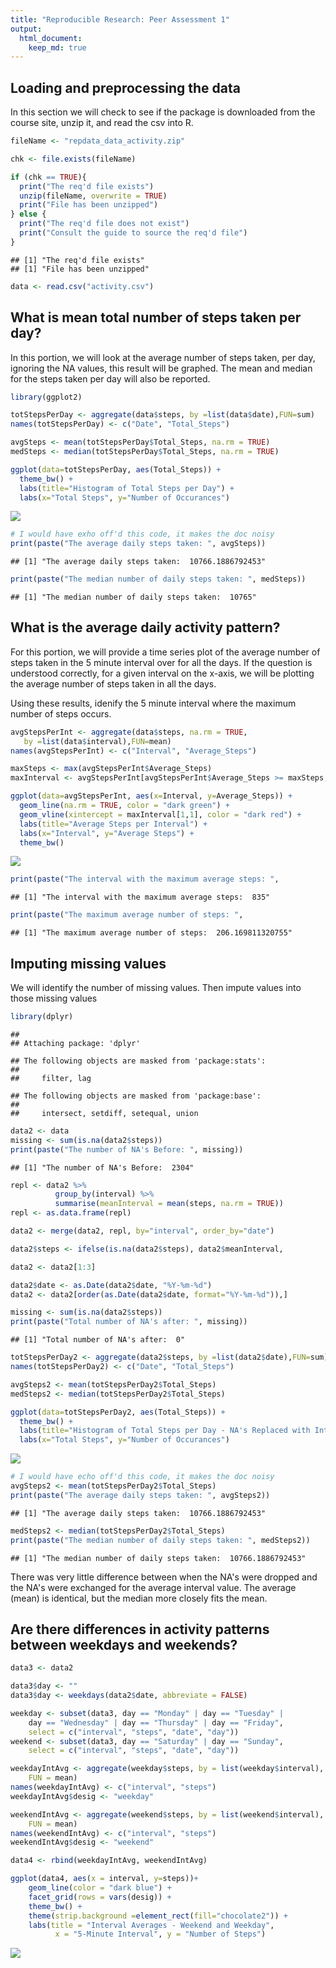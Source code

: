 ```yaml
---
title: "Reproducible Research: Peer Assessment 1"
output: 
  html_document:
    keep_md: true
---
```


## Loading and preprocessing the data

In this section we will check to see if the package is downloaded from the course site, unzip it, and read the csv into R.


```r
fileName <- "repdata_data_activity.zip"

chk <- file.exists(fileName)

if (chk == TRUE){
  print("The req'd file exists")
  unzip(fileName, overwrite = TRUE)
  print("File has been unzipped")
} else {
  print("The req'd file does not exist")
  print("Consult the guide to source the req'd file")
}
```

```
## [1] "The req'd file exists"
## [1] "File has been unzipped"
```

```r
data <- read.csv("activity.csv")
```

## What is mean total number of steps taken per day?

In this portion, we will look at the average number of steps taken, per day, ignoring the NA values, this result will be graphed.  The mean and median for the steps taken per day will also be reported.


```r
library(ggplot2)

totStepsPerDay <- aggregate(data$steps, by =list(data$date),FUN=sum)
names(totStepsPerDay) <- c("Date", "Total_Steps")

avgSteps <- mean(totStepsPerDay$Total_Steps, na.rm = TRUE)
medSteps <- median(totStepsPerDay$Total_Steps, na.rm = TRUE)

ggplot(data=totStepsPerDay, aes(Total_Steps)) +                              geom_histogram(binwidth=1000, na.rm = TRUE, fill="light blue",               color="dark blue", alpha = .2) +
  theme_bw() +
  labs(title="Histogram of Total Steps per Day") +
  labs(x="Total Steps", y="Number of Occurances")
```

![](PA1_template_files/figure-html/unnamed-chunk-2-1.png)<!-- -->

```r
# I would have exho off'd this code, it makes the doc noisy
print(paste("The average daily steps taken: ", avgSteps))
```

```
## [1] "The average daily steps taken:  10766.1886792453"
```

```r
print(paste("The median number of daily steps taken: ", medSteps))
```

```
## [1] "The median number of daily steps taken:  10765"
```

## What is the average daily activity pattern?

For this portion, we will provide a time series plot of the average number of steps taken in the 5 minute interval over for all the days.  If the question is understood correctly, for a given interval on the x-axis, we will be plotting the average number of steps taken in all the days.

Using these results, idenify the 5 minute interval where the maximum number of steps occurs.


```r
avgStepsPerInt <- aggregate(data$steps, na.rm = TRUE, 
   by =list(data$interval),FUN=mean)
names(avgStepsPerInt) <- c("Interval", "Average_Steps")

maxSteps <- max(avgStepsPerInt$Average_Steps)
maxInterval <- avgStepsPerInt[avgStepsPerInt$Average_Steps >= maxSteps, ]

ggplot(data=avgStepsPerInt, aes(x=Interval, y=Average_Steps)) +
  geom_line(na.rm = TRUE, color = "dark green") +
  geom_vline(xintercept = maxInterval[1,1], color = "dark red") +
  labs(title="Average Steps per Interval") +
  labs(x="Interval", y="Average Steps") +
  theme_bw()
```

![](PA1_template_files/figure-html/unnamed-chunk-3-1.png)<!-- -->

```r
print(paste("The interval with the maximum average steps: ",                  maxInterval$Interval))
```

```
## [1] "The interval with the maximum average steps:  835"
```

```r
print(paste("The maximum average number of steps: ",                          maxInterval$Average_Steps))
```

```
## [1] "The maximum average number of steps:  206.169811320755"
```

## Imputing missing values

We will identify the number of missing values. Then impute values into those missing values 


```r
library(dplyr)
```

```
## 
## Attaching package: 'dplyr'
```

```
## The following objects are masked from 'package:stats':
## 
##     filter, lag
```

```
## The following objects are masked from 'package:base':
## 
##     intersect, setdiff, setequal, union
```

```r
data2 <- data
missing <- sum(is.na(data2$steps))
print(paste("The number of NA's Before: ", missing))
```

```
## [1] "The number of NA's Before:  2304"
```

```r
repl <- data2 %>%
          group_by(interval) %>%
          summarise(meanInterval = mean(steps, na.rm = TRUE))
repl <- as.data.frame(repl)

data2 <- merge(data2, repl, by="interval", order_by="date")

data2$steps <- ifelse(is.na(data2$steps), data2$meanInterval,               data2$steps)

data2 <- data2[1:3]

data2$date <- as.Date(data2$date, "%Y-%m-%d")
data2 <- data2[order(as.Date(data2$date, format="%Y-%m-%d")),]

missing <- sum(is.na(data2$steps))
print(paste("Total number of NA's after: ", missing))
```

```
## [1] "Total number of NA's after:  0"
```

```r
totStepsPerDay2 <- aggregate(data2$steps, by =list(data2$date),FUN=sum)
names(totStepsPerDay2) <- c("Date", "Total_Steps")

avgSteps2 <- mean(totStepsPerDay2$Total_Steps)
medSteps2 <- median(totStepsPerDay2$Total_Steps)

ggplot(data=totStepsPerDay2, aes(Total_Steps)) +                           geom_histogram(binwidth=1000, na.rm = TRUE, fill="light blue", color="dark blue", alpha = .2) +
  theme_bw() +
  labs(title="Histogram of Total Steps per Day - NA's Replaced with Interval Average") +
  labs(x="Total Steps", y="Number of Occurances")
```

![](PA1_template_files/figure-html/unnamed-chunk-4-1.png)<!-- -->

```r
# I would have echo off'd this code, it makes the doc noisy
avgSteps2 <- mean(totStepsPerDay2$Total_Steps)
print(paste("The average daily steps taken: ", avgSteps2))
```

```
## [1] "The average daily steps taken:  10766.1886792453"
```

```r
medSteps2 <- median(totStepsPerDay2$Total_Steps)
print(paste("The median number of daily steps taken: ", medSteps2))
```

```
## [1] "The median number of daily steps taken:  10766.1886792453"
```

There was very little difference between when the NA's were dropped and the NA's were exchanged for the average interval value.  The average (mean) is identical, but the median more closely fits the mean.

## Are there differences in activity patterns between weekdays and weekends?


```r
data3 <- data2

data3$day <- ""
data3$day <- weekdays(data2$date, abbreviate = FALSE)

weekday <- subset(data3, day == "Monday" | day == "Tuesday" |
    day == "Wednesday" | day == "Thursday" | day == "Friday",
    select = c("interval", "steps", "date", "day"))
weekend <- subset(data3, day == "Saturday" | day == "Sunday",
    select = c("interval", "steps", "date", "day"))

weekdayIntAvg <- aggregate(weekday$steps, by = list(weekday$interval),
    FUN = mean)
names(weekdayIntAvg) <- c("interval", "steps")
weekdayIntAvg$desig <- "weekday"

weekendIntAvg <- aggregate(weekend$steps, by = list(weekend$interval),
    FUN = mean)
names(weekendIntAvg) <- c("interval", "steps")
weekendIntAvg$desig <- "weekend"

data4 <- rbind(weekdayIntAvg, weekendIntAvg)

ggplot(data4, aes(x = interval, y=steps))+
    geom_line(color = "dark blue") +
    facet_grid(rows = vars(desig)) +
    theme_bw() +
    theme(strip.background =element_rect(fill="chocolate2")) +
    labs(title = "Interval Averages - Weekend and Weekday", 
          x = "5-Minute Interval", y = "Number of Steps")
```

![](PA1_template_files/figure-html/unnamed-chunk-5-1.png)<!-- -->

